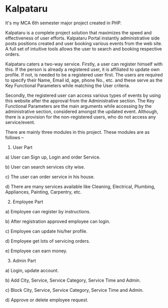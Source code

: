 # Kalpataru
It's my MCA 6th semester major project created in PHP.

Kalpataru is a complete project solution that maximizes the speed and effectiveness of user efforts. Kalpataru Portal instantly administrative side posts positions created and user booking various events from the web site. A full set of intuitive tools allows the user to search and booking respective orders.

Kalpataru caters a two-way service. Firstly, a user can register himself with this. If the person is already a registered user, it is affiliated to update own profile. If not, is needed to be a registered user first. The users are required to specify their Name, Email id, age, phone No., etc. and these serve as the Key Functional Parameters while matching the User criteria.

Secondly, the registered user can access various types of events by using this website after the approval from the Administrative section. The Key Functional Parameters are the main arguments while accessing by the administrative section, considered amongst the updated event. Although, there is a provision for the non-registered users, who do not access any service/event. 

There are mainly three modules in this project. These modules are as follows –

1. User Part

a) User can Sign up, Login and order Service.

b) User can search services city wise.

c)    The user can order service in his house.

d) There are many services available like Cleaning, Electrical, Plumbing, Appliances, Painting, Carpentry, etc.


2. Employee Part

a) Employee can register by instructions.

b) After registration approved employee can login.

c) Employee can update his/her profile.

d) Employee get lots of servicing orders.

e) Employee can earn money.


3. Admin Part

a) Login, update account.

b) Add City, Service, Service Category, Service Time and Admin.

c) Block City, Service, Service Category, Service Time and Admin.

d) Approve or delete employee request.
